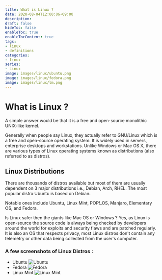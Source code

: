 ```yaml
---
title: What is Linux ?
date: 2020-08-04T12:00:06+09:00
description:
draft: false
hideToc: false
enableToc: true
enableTocContent: true
tags:
- linux
- definitions
categories:
- linux
series:
- Linux
image: images/linux/ubuntu.png
image: images/linux/fedora.png
image: images/linux/lm.png
---
```


# What is Linux ?

A simple answer would be that it is a free and open-source monolithic UNIX-like kernel.

Generally when people say Linux, they actually refer to GNU/Linux which is a free and open-source operating system. It is widely used in servers, enterprise desktops and workstations. Unlike Windows or Mac OS X, there are various types of Linux operating systems known as distributions (also referred to as distros).

## Linux Distributions

There are thousands of distros available but most of them are usually dependent on 3 major distributions i.e., Debian, Arch, RHEL. The most popular distro Ubuntu is based on Debian.

Notable ones include Ubuntu, Linux Mint, POP!\_OS, Manjaro, Elementary OS, and Fedora.

Is Linux safer then the giants like Mac OS or Windows ?
Yes, as Linux is open-source the source code is always being checked by developers around the world for exploits and security flaws and are patched regularly. It is also an OS that respects privacy, most Linux distros don't contain any telemetry or other data being collected from the user's computer.

### A few screenshots of Linux Distros :

- Ubuntu
![Ubuntu](/images/linux/ubuntu.jpg)
- Fedora
![Fedora](/images/linux/fedora.jpg)
- Linux Mint
![Linux Mint](/images/linux/lm.png)
